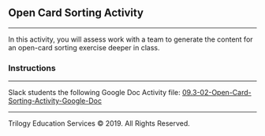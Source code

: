 ## Open Card Sorting Activity
---

In this activity, you will assess work with a team to generate the content for an open-card sorting exercise deeper in class. 

### Instructions

---

Slack students the following Google Doc Activity file:
[09.3-02-Open-Card-Sorting-Activity-Google-Doc](https://docs.google.com/document/d/1npEg6Zsa9qNheCZPNWEkXEGdJJXJPAyoMU6Id3g1zEU/edit?usp=sharing)


---

Trilogy Education Services © 2019. All Rights Reserved.